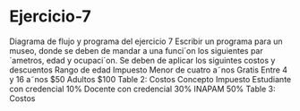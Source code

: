 # Ejercicio-7
Diagrama de flujo y programa del ejercicio 7
Escribir un programa para un museo, donde se deben de mandar a una funci´on los siguientes
par´ametros, edad y ocupaci´on. Se deben de aplicar los siguintes costos y descuentos
Rango de edad Impuesto
Menor de cuatro a˜nos Gratis
Entre 4 y 16 a˜nos $50
Adultos $100
Table 2: Costos
Concepto Impuesto
Estudiante con credencial 10%
Docente con credencial 30%
INAPAM 50%
Table 3: Costos
